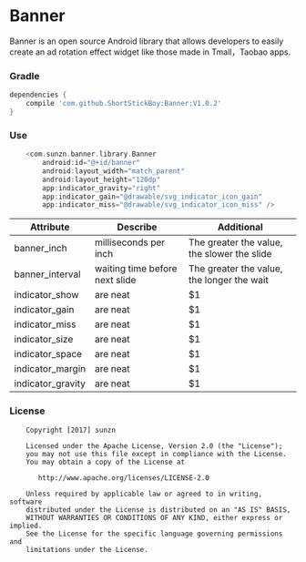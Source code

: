 # Banner
Banner is an open source Android library that allows developers to easily create an ad rotation effect widget like those made in Tmall，Taobao apps.

### Gradle
```groovy
dependencies {
    compile 'com.github.ShortStickBoy:Banner:V1.0.2'
}
```

### Use
```groovy
    <com.sunzn.banner.library.Banner
        android:id="@+id/banner"
        android:layout_width="match_parent"
        android:layout_height="120dp"
        app:indicator_gravity="right"
        app:indicator_gain="@drawable/svg_indicator_icon_gain"
        app:indicator_miss="@drawable/svg_indicator_icon_miss" />
```

| Attribute          | Describe                       | Additional                                   |
| ------------------ | ------------------------------ | -------------------------------------------- |
| banner_inch        | milliseconds per inch          | The greater the value, the slower the slide  |
| banner_interval    | waiting time before next slide | The greater the value, the longer the wait   |
| indicator_show     | are neat           |              $1 |
| indicator_gain     | are neat           |              $1 |
| indicator_miss     | are neat           |              $1 |
| indicator_size     | are neat           |              $1 |
| indicator_space    | are neat           |              $1 |
| indicator_margin   | are neat           |              $1 |
| indicator_gravity  | are neat           |              $1 |



### License
```
    Copyright [2017] sunzn

    Licensed under the Apache License, Version 2.0 (the "License");
    you may not use this file except in compliance with the License.
    You may obtain a copy of the License at

       http://www.apache.org/licenses/LICENSE-2.0

    Unless required by applicable law or agreed to in writing, software
    distributed under the License is distributed on an "AS IS" BASIS,
    WITHOUT WARRANTIES OR CONDITIONS OF ANY KIND, either express or implied.
    See the License for the specific language governing permissions and
    limitations under the License.
```